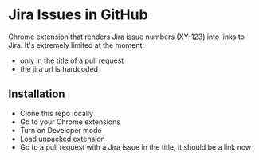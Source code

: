 Jira Issues in GitHub
=====================

Chrome extension that renders Jira issue numbers (XY-123) into links to Jira. It's extremely limited at the moment:

- only in the title of a pull request
- the jira url is hardcoded

Installation
------------

- Clone this repo locally
- Go to your Chrome extensions
- Turn on Developer mode
- Load unpacked extension
- Go to a pull request with a Jira issue in the title; it should be a link now
